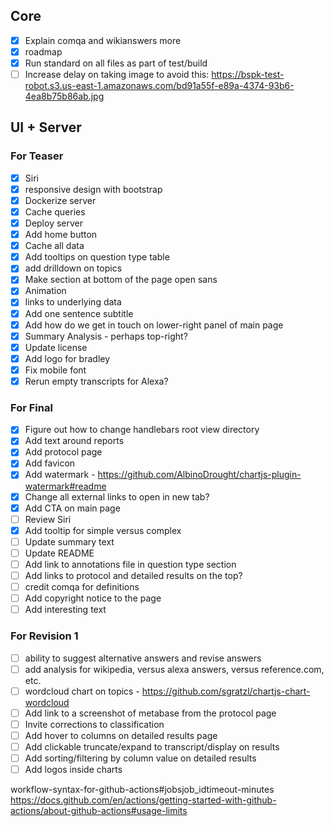 ## Core
- [X] Explain comqa and wikianswers more
- [X] roadmap
- [X] Run standard on all files as part of test/build
- [ ] Increase delay on taking image to avoid this: https://bspk-test-robot.s3.us-east-1.amazonaws.com/bd91a55f-e89a-4374-93b6-4ea8b75b86ab.jpg

## UI + Server
### For Teaser
- [X] Siri
- [X] responsive design with bootstrap
- [X] Dockerize server
- [X] Cache queries
- [X] Deploy server
- [X] Add home button
- [X] Cache all data
- [X] Add tooltips on question type table
- [X] add drilldown on topics
- [X] Make section at bottom of the page open sans
- [X] Animation
- [X] links to underlying data
- [X] Add one sentence subtitle
- [X] Add how do we get in touch on lower-right panel of main page
- [X] Summary Analysis - perhaps top-right?
- [X] Update license
- [X] Add logo for bradley
- [X] Fix mobile font
- [X] Rerun empty transcripts for Alexa?

### For Final
- [X] Figure out how to change handlebars root view directory
- [X] Add text around reports
- [X] Add protocol page
- [X] Add favicon
- [X] Add watermark - https://github.com/AlbinoDrought/chartjs-plugin-watermark#readme
- [X] Change all external links to open in new tab?
- [X] Add CTA on main page
- [ ] Review Siri
- [X] Add tooltip for simple versus complex
- [ ] Update summary text
- [ ] Update README
- [ ] Add link to annotations file in question type section
- [ ] Add links to protocol and detailed results on the top?
- [ ] credit comqa for definitions
- [ ] Add copyright notice to the page
- [ ] Add interesting text

### For Revision 1
- [ ] ability to suggest alternative answers and revise answers 
- [ ] add analysis for wikipedia, versus alexa answers, versus reference.com, etc.
- [ ] wordcloud chart on topics - https://github.com/sgratzl/chartjs-chart-wordcloud
- [ ] Add link to a screenshot of metabase from the protocol page
- [ ] Invite corrections to classification
- [ ] Add hover to columns on detailed results page
- [ ] Add clickable truncate/expand to transcript/display on results
- [ ] Add sorting/filtering by column value on detailed results
- [ ] Add logos inside charts

workflow-syntax-for-github-actions#jobsjob_idtimeout-minutes
https://docs.github.com/en/actions/getting-started-with-github-actions/about-github-actions#usage-limits